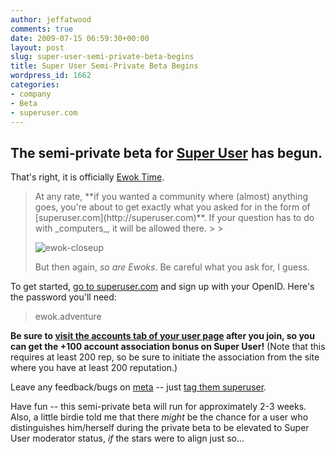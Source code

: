 ```yaml
---
author: jeffatwood
comments: true
date: 2009-07-15 06:59:30+00:00
layout: post
slug: super-user-semi-private-beta-begins
title: Super User Semi-Private Beta Begins
wordpress_id: 1662
categories:
- company
- Beta
- superuser.com
---
```





## The semi-private beta for [Super User](http://superuser.com) has begun.





That's right, it is officially [Ewok Time](http://blog.stackoverflow.com/2009/05/the-stack-overflow-trilogy/).





<blockquote>
At any rate, **if you wanted a community where (almost) anything goes, you're about to get exactly what you asked for in the form of [superuser.com](http://superuser.com)**. If your question has to do with _computers_, it will be allowed there.
> 
> 

> 
> 
![ewok-closeup](http://blog.stackoverflow.com/wp-content/uploads/ewok-closeup.jpg)
> 
> 

> 
> 
But then again, _so are Ewoks_. Be careful what you ask for, I guess.
> 
> 
</blockquote>





To get started, [go to superuser.com](http://superuser.com) and sign up with your OpenID. Here's the password you'll need:





<blockquote>
ewok.adventure
</blockquote>





**Be sure to [visit the accounts tab of your user page](http://blog.stackoverflow.com/2009/07/cross-site-account-associations/) after you join, so you can get the +100 account association bonus on Super User!** (Note that this requires at least 200 rep, so be sure to initiate the association from the site where you have at least 200 reputation.)



Leave any feedback/bugs on [meta](http://meta.stackoverflow.com/) -- just [tag them superuser](http://meta.stackoverflow.com/questions/tagged/superuser).



Have fun -- this semi-private beta will run for approximately 2-3 weeks. Also, a little birdie told me that there _might_ be the chance for a user who distinguishes him/herself during the private beta to be elevated to Super User moderator status, _if_ the stars were to align just so...

